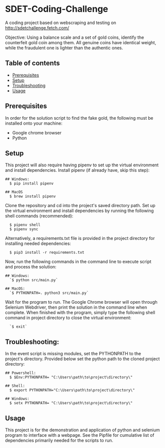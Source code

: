 # SDET-Coding-Challenge
A coding project based on webscraping and testing on http://sdetchallenge.fetch.com/

Objective: Using a balance scale and a set of gold coins, identify the counterfeit gold coin among them. All genuine coins have identical weight, while the fraudulent one is lighter than the authentic ones.

## Table of contents
- [Prerequisites](#Prerequisites)
- [Setup](#Setup)
- [Troubleshooting](#Troubleshooting)
- [Usage](#Usage)

## Prerequisites

In order for the solution script to find the fake gold, the following must be installed onto your machine:

* Google chrome browser
* Python

## Setup

This project will also require having pipenv to set up the virtual environment and install dependencies. Install pipenv (if already have, skip this step):
```
## Windows:
  $ pip install pipenv

## MacOS
  $ brew install pipenv
```

Clone the repository and cd into the project's saved directory path. Set up the virtual environment and install dependencies by running the following shell commands (recommended):

```
  $ pipenv shell 
  $ pipenv sync
```

Alternatively, a requirements.txt file is provided in the project directory for installing needed dependencies:
```
  $ pip3 install -r requirements.txt
```

Now, run the following commands in the command line to execute script and process the solution: 

```
## Windows:
  `$ python src/main.py`

## MacOS:
  `$ PYTHONPATH=. python3 src/main.py`
```

Wait for the program to run. The Google Chrome browser will open through Selenium Webdriver, then print the solution in the command line when complete. When finished with the program, simply type the following shell command in project directory to close the virtual environment:

```
  `$ exit`
```

## Troubleshooting:
In the event script is missing modules, set the PYTHONPATH to the project's directory. Provided below set the python path to the cloned project directory:

```
## Powershell: 
  $ $Env:PYTHONPATH= "C:\Users\path\to\project\directory\"

## Shell:
  $ export PYTHONPATH="C:\Users\path\to\project\directory\"

## Windows:
  $ setx PYTHONPATH= "C:\Users\path\to\project\directory\"
```

## Usage
This project is for the demonstration and application of python and selenium program to interface with a webpage.
See the Pipfile for cumulative list of dependencies primarily needed for the scripts to run.
